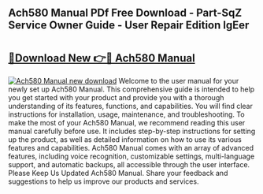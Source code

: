 ## Ach580 Manual PDf Free Download - Part-SqZ Service Owner Guide - User Repair Edition lgEer

# <h2><a href="http://bc11059.oget.top/?id=Ach580+Manual">🔗Download New 👉🔴 Ach580 Manual</a></h2>

[![Ach580 Manual new download](https://i.imgur.com/5g1atiW.png)](http://bc11059.oget.top/?id=Ach580+Manual)
Welcome to the user manual for your newly set up Ach580 Manual. This comprehensive guide is intended to help you get started with your product and provide you with a thorough understanding of its features, functions, and capabilities. You will find clear instructions for installation, usage, maintenance, and troubleshooting. To make the most of your Ach580 Manual, we recommend reading this user manual carefully before use. It includes step-by-step instructions for setting up the product, as well as detailed information on how to use its various features and capabilities. Ach580 Manual comes with an array of advanced features, including voice recognition, customizable settings, multi-language support, and automatic backups, all accessible through the user interface. Please Keep Us Updated Ach580 Manual. Share your feedback and suggestions to help us improve our products and services.
